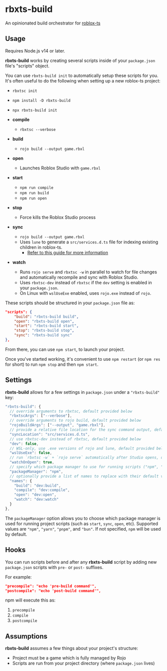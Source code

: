 # rbxts-build

An opinionated build orchestrator for [roblox-ts](https://roblox-ts.com)

## Usage

Requires Node.js v14 or later.

**rbxts-build** works by creating several scripts inside of your `package.json` file's "scripts" object.

You can use `rbxts-build init` to automatically setup these scripts for you. It's often useful to do the following when setting up a new roblox-ts project:
- `rbxtsc init`
- `npm install -D rbxts-build`
- `npx rbxts-build init`

- **compile**
  - `rbxtsc --verbose`
- **build**
  - `rojo build --output game.rbxl`
- **open**
  - Launches Roblox Studio with `game.rbxl`
- **start**
  - `npm run compile`
  - `npm run build`
  - `npm run open`
- **stop**
  - Force kills the Roblox Studio process
- **sync**
  - `rojo build --output game.rbxl`
  - Uses `lune` to generate a `src/services.d.ts` file for indexing existing children in roblox-ts.
	- [Refer to this guide for more information](https://roblox-ts.com/docs/guides/indexing-children/)
- **watch**
  - Runs `rojo serve` and `rbxtsc -w` in parallel to watch for file changes and automatically recompile and sync with Roblox Studio.
  - Uses `rbxtsc-dev` instead of `rbxtsc` if the `dev` setting is enabled in your `package.json`.
  - On Linux with `wslUseExe` enabled, uses `rojo.exe` instead of `rojo`.

These scripts should be structured in your `package.json` file as:
```json
"scripts": {
	"build": "rbxts-build build",
	"open": "rbxts-build open",
	"start": "rbxts-build start",
	"stop": "rbxts-build stop",
	"sync": "rbxts-build sync"
},
```

From there, you can use `npm start`, to launch your project.

Once you've started working, it's convenient to use `npm restart` (or `npm res` for short) to run `npm stop` and then `npm start`.

## Settings

**rbxts-build** allows for a few settings in `package.json` under a `"rbxts-build"` key:
```js
"rbxts-build": {
  // override arguments to rbxtsc, default provided below
  "rbxtscArgs": ["--verbose"],
  // override arguments to rojo build, default provided below
  "rojoBuildArgs": ["--output", "game.rbxl"],
  // provide a relative file location for the sync command output, default provided below
  "syncLocation": "src/services.d.ts",
  // use rbxtsc-dev instead of rbxtsc, default provided below
  "dev": false,
  // WSL-only, use .exe versions of rojo and lune, default provided below
  "wslUseExe": false,
  // run `rbxtsc -w` + `rojo serve` automatically after Studio opens, default provided below
  "watchOnOpen": true,
  // specify which package manager to use for running scripts ("npm", "yarn", "pnpm", or "bun"), default is "npm"
  "packageManager": "npm",
  // optionally provide a list of names to replace with their default values, an example is provided below
  "names": {
	"build": "dev:build",
	"compile": "dev:compile",
	"open": "dev:open",
	"watch": "dev:watch"
  }
},
```
The `packageManager` option allows you to choose which package manager is used for running project scripts (such as `start`, `sync`, `open`, etc). Supported values are `"npm"`, `"yarn"`, `"pnpm"`, and `"bun"`. If not specified, `npm` will be used by default.

## Hooks
You can run scripts before and after any **rbxts-build** script by adding new `package.json` scripts with `pre-` or `post-` suffixes.

For example:
```json
"precompile": "echo 'pre-build command'",
"postcompile": "echo 'post-build command'",
```

npm will execute this as:
1. `precompile`
1. `compile`
1. `postcompile`

## Assumptions

**rbxts-build** assumes a few things about your project's structure:
- Project must be a game which is fully managed by Rojo
- Scripts are run from your project directory (where `package.json` lives)
